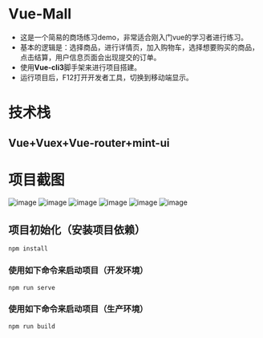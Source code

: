 # Vue-Mall
- 这是一个简易的商场练习demo，非常适合刚入门vue的学习者进行练习。
- 基本的逻辑是：选择商品，进行详情页，加入购物车，选择想要购买的商品，点击结算，用户信息页面会出现提交的订单。
- 使用**Vue-cli3**脚手架来进行项目搭建。
- 运行项目后，F12打开开发者工具，切换到移动端显示。


# 技术栈
Vue+Vuex+Vue-router+mint-ui
------------

# 项目截图
![image](https://github.com/Nicholspp/vue-mall/blob/master/images/首页.png)
![image](https://github.com/Nicholspp/vue-mall/blob/master/images/分类页.png)
![image](https://github.com/Nicholspp/vue-mall/blob/master/images/购物车页面.png)
![image](https://github.com/Nicholspp/vue-mall/blob/master/images/用户界面.png)
![image](https://github.com/Nicholspp/vue-mall/blob/master/images/商品详情页.png)
![image](https://github.com/Nicholspp/vue-mall/blob/master/images/加入购物车页面.png)



## 项目初始化（安装项目依赖）
```
npm install
```

### 使用如下命令来启动项目（开发环境）
```
npm run serve
```

### 使用如下命令来启动项目（生产环境）
```
npm run build
```
